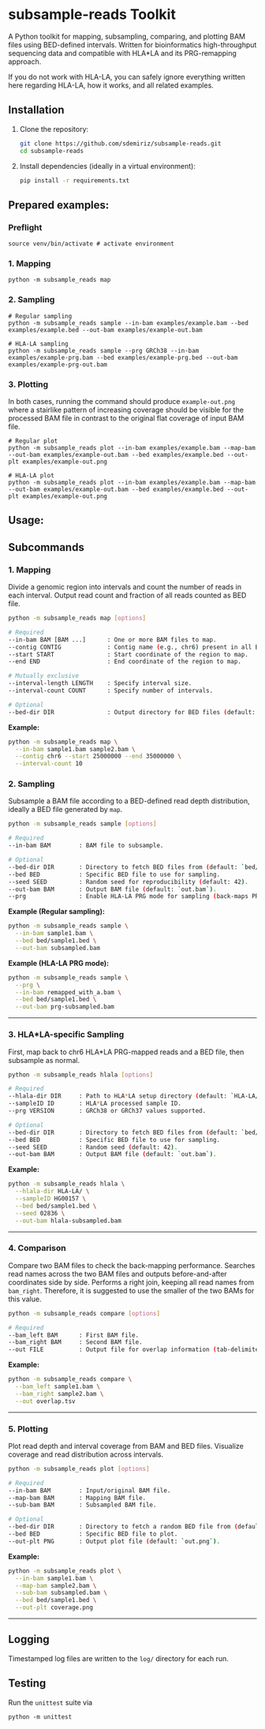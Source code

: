 # subsample-reads Toolkit

A Python toolkit for mapping, subsampling, comparing, and plotting BAM files using BED-defined intervals. Written for bioinformatics  high-throughput sequencing data and compatible with HLA*LA and its PRG-remapping approach.

If you do not work with HLA-LA, you can safely ignore everything written here regarding HLA-LA, how it works, and all related examples.

## Installation

1. Clone the repository:
   ```bash
   git clone https://github.com/sdemiriz/subsample-reads.git
   cd subsample-reads
   ```
2. Install dependencies (ideally in a virtual environment):
   ```bash
   pip install -r requirements.txt
   ```

## Prepared examples:

### Preflight

```
source venv/bin/activate # activate environment
```

### 1. Mapping

```
python -m subsample_reads map
```

### 2. Sampling

```
# Regular sampling
python -m subsample_reads sample --in-bam examples/example.bam --bed examples/example.bed --out-bam examples/example-out.bam

# HLA-LA sampling
python -m subsample_reads sample --prg GRCh38 --in-bam examples/example-prg.bam --bed examples/example-prg.bed --out-bam examples/example-prg-out.bam
```

### 3. Plotting

In both cases, running the command should produce `example-out.png` where a stairlike pattern of increasing coverage should be visible for the processed BAM file in contrast to the original flat coverage of input BAM file.
```
# Regular plot
python -m subsample_reads plot --in-bam examples/example.bam --map-bam --out-bam examples/example-out.bam --bed examples/example.bed --out-plt examples/example-out.png

# HLA-LA plot
python -m subsample_reads plot --in-bam examples/example.bam --map-bam --out-bam examples/example-out.bam --bed examples/example.bed --out-plt examples/example-out.png
```

## Usage:

## Subcommands

### 1. Mapping

Divide a genomic region into intervals and count the number of reads in each interval. Output read count and fraction of all reads counted as BED file.
```bash
python -m subsample_reads map [options]

# Required
--in-bam BAM [BAM ...]      : One or more BAM files to map.
--contig CONTIG             : Contig name (e.g., chr6) present in all BAM files.
--start START               : Start coordinate of the region to map.
--end END                   : End coordinate of the region to map.

# Mutually exclusive
--interval-length LENGTH    : Specify interval size.
--interval-count COUNT      : Specify number of intervals.

# Optional
--bed-dir DIR               : Output directory for BED files (default: bed/).
```

**Example:**
```bash
python -m subsample_reads map \
  --in-bam sample1.bam sample2.bam \
  --contig chr6 --start 25000000 --end 35000000 \
  --interval-count 10
```

### 2. Sampling

Subsample a BAM file according to a BED-defined read depth distribution, ideally a BED file generated by `map`.
```bash
python -m subsample_reads sample [options]

# Required 
--in-bam BAM        : BAM file to subsample.

# Optional
--bed-dir DIR       : Directory to fetch BED files from (default: `bed/`).
--bed BED           : Specific BED file to use for sampling.
--seed SEED         : Random seed for reproducibility (default: 42).
--out-bam BAM       : Output BAM file (default: `out.bam`).
--prg               : Enable HLA-LA PRG mode for sampling (back-maps PRG-mapped reads to chr6 coordinates).
```

**Example (Regular sampling):**
```bash
python -m subsample_reads sample \
  --in-bam sample1.bam \
  --bed bed/sample1.bed \
  --out-bam subsampled.bam
```

**Example (HLA-LA PRG mode):**
```bash
python -m subsample_reads sample \
  --prg \
  --in-bam remapped_with_a.bam \
  --bed bed/sample1.bed \
  --out-bam prg-subsampled.bam
```

---

### 3. HLA*LA-specific Sampling

First, map back to chr6 HLA*LA PRG-mapped reads and a BED file, then subsample as normal.
```bash
python -m subsample_reads hlala [options]

# Required
--hlala-dir DIR     : Path to HLA*LA setup directory (default: `HLA-LA/`).
--sampleID ID       : HLA*LA processed sample ID.
--prg VERSION       : GRCh38 or GRCh37 values supported.

# Optional
--bed-dir DIR       : Directory to fetch BED files from (default: `bed/`).
--bed BED           : Specific BED file to use for sampling.
--seed SEED         : Random seed (default: 42).
--out-bam BAM       : Output BAM file (default: `out.bam`).
```

**Example:**
```bash
python -m subsample_reads hlala \
  --hlala-dir HLA-LA/ \
  --sampleID HG00157 \
  --bed bed/sample1.bed \
  --seed 02836 \
  --out-bam hlala-subsampled.bam
```

---

### 4. Comparison

Compare two BAM files to check the back-mapping performance. Searches read names across the two BAM files and outputs before-and-after coordinates side by side. Performs a right join, keeping all read names from `bam_right`. Therefore, it is suggested to use the smaller of the two BAMs for this value.
```bash
python -m subsample_reads compare [options]

# Required
--bam_left BAM      : First BAM file.
--bam_right BAM     : Second BAM file.
--out FILE          : Output file for overlap information (tab-delimited).
```

**Example:**
```bash
python -m subsample_reads compare \
  --bam_left sample1.bam \
  --bam_right sample2.bam \
  --out overlap.tsv
```

---

### 5. Plotting
Plot read depth and interval coverage from BAM and BED files. Visualize coverage and read distribution across intervals.

```bash
python -m subsample_reads plot [options]

# Required
--in-bam BAM        : Input/original BAM file.
--map-bam BAM       : Mapping BAM file.
--sub-bam BAM       : Subsampled BAM file.

# Optional
--bed-dir DIR       : Directory to fetch a random BED file from (default: `bed/`).
--bed BED           : Specific BED file to plot.
--out-plt PNG       : Output plot file (default: `out.png`).
```

**Example:**
```bash
python -m subsample_reads plot \
  --in-bam sample1.bam \
  --map-bam sample2.bam \
  --sub-bam subsampled.bam \
  --bed bed/sample1.bed \
  --out-plt coverage.png
```

---

## Logging

Timestamped log files are written to the `log/` directory for each run.

## Testing

Run the `unittest` suite via 

```
python -m unittest
```
